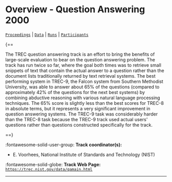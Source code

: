 # Overview - Question Answering 2000

[`Proceedings`](./proceedings.md) | [`Data`](./data.md) | [`Runs`](./runs.md) | [`Participants`](./participants.md)

{==

The TREC question answering track is an effort to bring the benefits of large-scale evaluation to bear on the question answering problem. The track has run twice so far, where the goal both times was to retrieve small snippets of text that contain the actual answer to a question rather than the document lists traditionally returned by text retrieval systems. The best performing system in TREC-9, the Falcon system from Southern Methodist University, was able to answer about 65% of the questions (compared to approximately 42% of the questions for the next best systems) by combining abductive reasoning with various natural language processing techniques. The 65% score is slightly less than the best scores for TREC-8 in absolute terms, but it represents a very significant improvement in question answering systems. The TREC-9 task was considerably harder than the TREC-8 task because the TREC-9 track used actual users' questions rather than questions constructed specifically for the track.

==}

:fontawesome-solid-user-group: **Track coordinator(s):**

- E. Voorhees, National Institute of Standards and Technology (NIST) 

:fontawesome-solid-globe: **Track Web Page:** [`https://trec.nist.gov/data/qamain.html`](https://trec.nist.gov/data/qamain.html) 

---

